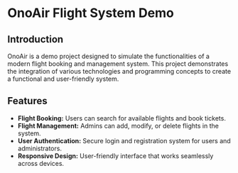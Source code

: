# OnoAir Flight System Demo

## Introduction
OnoAir is a demo project designed to simulate the functionalities of a modern flight booking and management system. This project demonstrates the integration of various technologies and programming concepts to create a functional and user-friendly system.

## Features
- **Flight Booking:** Users can search for available flights and book tickets.
- **Flight Management:** Admins can add, modify, or delete flights in the system.
- **User Authentication:** Secure login and registration system for users and administrators.
- **Responsive Design:** User-friendly interface that works seamlessly across devices.
